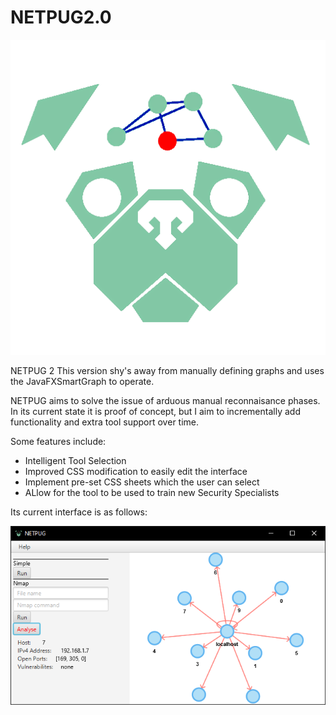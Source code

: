 # NETPUG2.0

![alt text](https://github.com/IsaSca/NETPUG2.0/blob/master/src/main/resources/netpugnew.png?raw=true)


NETPUG 2 This version shy's away from manually defining graphs and uses the JavaFXSmartGraph to operate.

NETPUG aims to solve the issue of arduous manual reconnaisance phases. In its current state it is proof of concept, but I aim to incrementally add functionality and extra tool support over time.

Some features include:
* Intelligent Tool Selection
* Improved CSS modification to easily edit the interface
* Implement pre-set CSS sheets which the user can select
* ALlow for the tool to be used to train new Security Specialists

Its current interface is as follows:

![alt text](https://github.com/IsaSca/NETPUG2.0/blob/master/src/main/resources/interface.PNG?raw=true)
